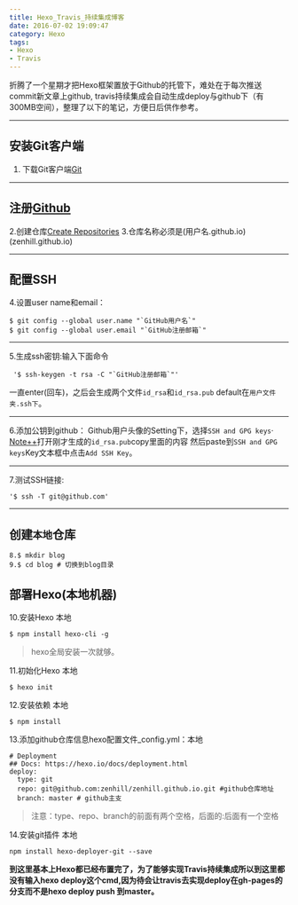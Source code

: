 ```yaml
---
title: Hexo_Travis_持续集成博客
date: 2016-07-02 19:09:47
category: Hexo
tags:
- Hexo
- Travis
---
```

折腾了一个星期才把Hexo框架置放于Github的托管下，难处在于每次推送commit新文章上github,
travis持续集成会自动生成deploy与github下（有300MB空间），整理了以下的笔记，方便日后供作参考。
<!-- more -->
---

## 安装Git客户端
1. 下载Git客户端[Git](https://git-scm.com/)

---
## 注册[Github](https://github.com/)
2.创建仓库[Create Repositories](https://github.com/new)
3.仓库名称必须是(用户名.github.io)(zenhill.github.io)

---
## 配置SSH
4.设置user name和email：
```Git
$ git config --global user.name "`GitHub用户名`"
$ git config --global user.email "`GitHub注册邮箱`"
```
---
 5.生成ssh密钥:输入下面命令
```Git
 '$ ssh-keygen -t rsa -C "`GitHub注册邮箱`"'
```
 一直enter(回车)，之后会生成两个文件`id_rsa`和`id_rsa.pub`
 default在`用户文件夹.ssh下`。

---
 6.添加公钥到github：
 Github用户头像的Setting下，选择`SSH and GPG keys`·
 [Note++](https://notepad-plus-plus.org/)打开刚才生成的`id_rsa.pub`copy里面的内容
 然后paste到`SSH and GPG keys`Key文本框中点击`Add SSH Key`。

 ---
7.测试SSH链接:
```Git
'$ ssh -T git@github.com'
```
---
## 创建`本地`仓库
```Git
8.$ mkdir blog
9.$ cd blog # 切换到blog目录
```
## 部署Hexo(本地机器)
10.安装Hexo 本地
```Git
$ npm install hexo-cli -g
```
<blockquote>
hexo全局安装一次就够。
</blockquote>

11.初始化Hexo 本地
```Git
$ hexo init
```
12.安装依赖 本地
```Git
$ npm install
```
13.添加github仓库信息hexo配置文件_config.yml：本地
```
# Deployment
## Docs: https://hexo.io/docs/deployment.html
deploy:
  type: git
  repo: git@github.com:zenhill/zenhill.github.io.git #github仓库地址
  branch: master # github主支
```
<blockquote>
注意：type、repo、branch的前面有两个空格，后面的:后面有一个空格
</blockquote>

14.安装git插件 本地
```
npm install hexo-deployer-git --save
```

**到这里基本上Hexo都已经布置完了，为了能够实现Travis持续集成所以到这里都没有输入hexo deploy这个cmd,因为待会让travis去实现deploy在gh-pages的分支而不是hexo deploy push 到master。**
